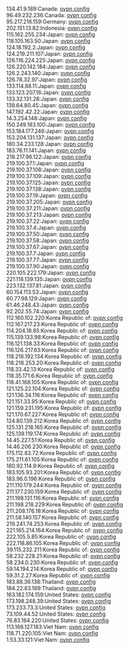 134.41.9.189:Canada: [ovpn config](vpn/134_41_9_189.ovpn)  
96.49.232.236:Canada: [ovpn config](vpn/96_49_232_236.ovpn)  
95.217.216.159:Germany: [ovpn config](vpn/95_217_216_159.ovpn)  
202.151.13.82:Indonesia: [ovpn config](vpn/202_151_13_82.ovpn)  
115.162.255.234:Japan: [ovpn config](vpn/115_162_255_234.ovpn)  
118.105.163.50:Japan: [ovpn config](vpn/118_105_163_50.ovpn)  
124.18.192.2:Japan: [ovpn config](vpn/124_18_192_2.ovpn)  
124.219.211.107:Japan: [ovpn config](vpn/124_219_211_107.ovpn)  
126.116.224.225:Japan: [ovpn config](vpn/126_116_224_225.ovpn)  
126.220.142.184:Japan: [ovpn config](vpn/126_220_142_184.ovpn)  
126.2.243.140:Japan: [ovpn config](vpn/126_2_243_140.ovpn)  
126.78.32.97:Japan: [ovpn config](vpn/126_78_32_97.ovpn)  
133.114.88.11:Japan: [ovpn config](vpn/133_114_88_11.ovpn)  
133.123.207.16:Japan: [ovpn config](vpn/133_123_207_16.ovpn)  
133.32.131.28:Japan: [ovpn config](vpn/133_32_131_28.ovpn)  
138.64.80.45:Japan: [ovpn config](vpn/138_64_80_45.ovpn)  
147.192.42.22:Japan: [ovpn config](vpn/147_192_42_22.ovpn)  
14.3.254.148:Japan: [ovpn config](vpn/14_3_254_148.ovpn)  
150.249.183.100:Japan: [ovpn config](vpn/150_249_183_100.ovpn)  
153.184.177.246:Japan: [ovpn config](vpn/153_184_177_246.ovpn)  
153.204.131.137:Japan: [ovpn config](vpn/153_204_131_137.ovpn)  
180.34.233.128:Japan: [ovpn config](vpn/180_34_233_128.ovpn)  
183.76.11.141:Japan: [ovpn config](vpn/183_76_11_141.ovpn)  
218.217.96.122:Japan: [ovpn config](vpn/218_217_96_122.ovpn)  
219.100.37.1:Japan: [ovpn config](vpn/219_100_37_1.ovpn)  
219.100.37.108:Japan: [ovpn config](vpn/219_100_37_108.ovpn)  
219.100.37.109:Japan: [ovpn config](vpn/219_100_37_109.ovpn)  
219.100.37.125:Japan: [ovpn config](vpn/219_100_37_125.ovpn)  
219.100.37.138:Japan: [ovpn config](vpn/219_100_37_138.ovpn)  
219.100.37.19:Japan: [ovpn config](vpn/219_100_37_19.ovpn)  
219.100.37.205:Japan: [ovpn config](vpn/219_100_37_205.ovpn)  
219.100.37.211:Japan: [ovpn config](vpn/219_100_37_211.ovpn)  
219.100.37.213:Japan: [ovpn config](vpn/219_100_37_213.ovpn)  
219.100.37.22:Japan: [ovpn config](vpn/219_100_37_22.ovpn)  
219.100.37.4:Japan: [ovpn config](vpn/219_100_37_4.ovpn)  
219.100.37.50:Japan: [ovpn config](vpn/219_100_37_50.ovpn)  
219.100.37.58:Japan: [ovpn config](vpn/219_100_37_58.ovpn)  
219.100.37.67:Japan: [ovpn config](vpn/219_100_37_67.ovpn)  
219.100.37.7:Japan: [ovpn config](vpn/219_100_37_7.ovpn)  
219.100.37.77:Japan: [ovpn config](vpn/219_100_37_77.ovpn)  
219.100.37.90:Japan: [ovpn config](vpn/219_100_37_90.ovpn)  
220.105.222.179:Japan: [ovpn config](vpn/220_105_222_179.ovpn)  
221.118.139.135:Japan: [ovpn config](vpn/221_118_139_135.ovpn)  
223.132.137.81:Japan: [ovpn config](vpn/223_132_137_81.ovpn)  
60.154.113.53:Japan: [ovpn config](vpn/60_154_113_53.ovpn)  
60.77.98.129:Japan: [ovpn config](vpn/60_77_98_129.ovpn)  
61.46.248.43:Japan: [ovpn config](vpn/61_46_248_43.ovpn)  
92.202.55.74:Japan: [ovpn config](vpn/92_202_55_74.ovpn)  
112.160.102.220:Korea Republic of: [ovpn config](vpn/112_160_102_220.ovpn)  
112.167.217.23:Korea Republic of: [ovpn config](vpn/112_167_217_23.ovpn)  
114.204.18.85:Korea Republic of: [ovpn config](vpn/114_204_18_85.ovpn)  
115.139.133.98:Korea Republic of: [ovpn config](vpn/115_139_133_98.ovpn)  
116.121.138.33:Korea Republic of: [ovpn config](vpn/116_121_138_33.ovpn)  
116.126.217.63:Korea Republic of: [ovpn config](vpn/116_126_217_63.ovpn)  
118.216.192.134:Korea Republic of: [ovpn config](vpn/118_216_192_134.ovpn)  
118.218.253.20:Korea Republic of: [ovpn config](vpn/118_218_253_20.ovpn)  
118.33.42.13:Korea Republic of: [ovpn config](vpn/118_33_42_13.ovpn)  
118.35.171.6:Korea Republic of: [ovpn config](vpn/118_35_171_6.ovpn)  
118.41.168.105:Korea Republic of: [ovpn config](vpn/118_41_168_105.ovpn)  
121.125.22.104:Korea Republic of: [ovpn config](vpn/121_125_22_104.ovpn)  
121.136.34.116:Korea Republic of: [ovpn config](vpn/121_136_34_116.ovpn)  
121.151.33.95:Korea Republic of: [ovpn config](vpn/121_151_33_95.ovpn)  
121.159.231.195:Korea Republic of: [ovpn config](vpn/121_159_231_195.ovpn)  
121.170.67.227:Korea Republic of: [ovpn config](vpn/121_170_67_227.ovpn)  
124.80.139.212:Korea Republic of: [ovpn config](vpn/124_80_139_212.ovpn)  
125.131.218.165:Korea Republic of: [ovpn config](vpn/125_131_218_165.ovpn)  
125.139.119.174:Korea Republic of: [ovpn config](vpn/125_139_119_174.ovpn)  
14.45.227.51:Korea Republic of: [ovpn config](vpn/14_45_227_51.ovpn)  
14.46.206.230:Korea Republic of: [ovpn config](vpn/14_46_206_230.ovpn)  
175.112.83.72:Korea Republic of: [ovpn config](vpn/175_112_83_72.ovpn)  
175.211.61.105:Korea Republic of: [ovpn config](vpn/175_211_61_105.ovpn)  
180.92.114.9:Korea Republic of: [ovpn config](vpn/180_92_114_9.ovpn)  
183.105.93.201:Korea Republic of: [ovpn config](vpn/183_105_93_201.ovpn)  
183.96.0.196:Korea Republic of: [ovpn config](vpn/183_96_0_196.ovpn)  
211.110.179.244:Korea Republic of: [ovpn config](vpn/211_110_179_244.ovpn)  
211.177.230.159:Korea Republic of: [ovpn config](vpn/211_177_230_159.ovpn)  
211.198.131.116:Korea Republic of: [ovpn config](vpn/211_198_131_116.ovpn)  
211.198.218.229:Korea Republic of: [ovpn config](vpn/211_198_218_229.ovpn)  
211.208.176.18:Korea Republic of: [ovpn config](vpn/211_208_176_18.ovpn)  
211.58.140.157:Korea Republic of: [ovpn config](vpn/211_58_140_157.ovpn)  
219.241.74.253:Korea Republic of: [ovpn config](vpn/219_241_74_253.ovpn)  
221.165.214.164:Korea Republic of: [ovpn config](vpn/221_165_214_164.ovpn)  
222.105.5.85:Korea Republic of: [ovpn config](vpn/222_105_5_85.ovpn)  
222.118.86.105:Korea Republic of: [ovpn config](vpn/222_118_86_105.ovpn)  
39.115.232.211:Korea Republic of: [ovpn config](vpn/39_115_232_211.ovpn)  
58.232.228.21:Korea Republic of: [ovpn config](vpn/58_232_228_21.ovpn)  
58.234.0.230:Korea Republic of: [ovpn config](vpn/58_234_0_230.ovpn)  
59.14.194.214:Korea Republic of: [ovpn config](vpn/59_14_194_214.ovpn)  
59.31.2.27:Korea Republic of: [ovpn config](vpn/59_31_2_27.ovpn)  
183.88.36.138:Thailand: [ovpn config](vpn/183_88_36_138.ovpn)  
184.22.83.189:Thailand: [ovpn config](vpn/184_22_83_189.ovpn)  
163.182.174.159:United States: [ovpn config](vpn/163_182_174_159.ovpn)  
173.198.248.39:United States: [ovpn config](vpn/173_198_248_39.ovpn)  
173.233.73.3:United States: [ovpn config](vpn/173_233_73_3.ovpn)  
73.109.44.52:United States: [ovpn config](vpn/73_109_44_52.ovpn)  
76.83.164.220:United States: [ovpn config](vpn/76_83_164_220.ovpn)  
113.166.127.183:Viet Nam: [ovpn config](vpn/113_166_127_183.ovpn)  
118.71.220.105:Viet Nam: [ovpn config](vpn/118_71_220_105.ovpn)  
1.53.33.121:Viet Nam: [ovpn config](vpn/1_53_33_121.ovpn)  
